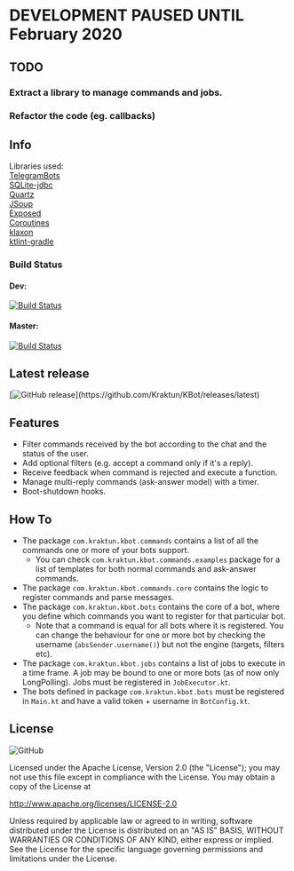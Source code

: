 # DEVELOPMENT PAUSED UNTIL February 2020

## TODO 
### Extract a library to manage commands and jobs.
### Refactor the code (eg. callbacks) 


## Info
Libraries used:   
[TelegramBots](https://github.com/rubenlagus/TelegramBots)   
[SQLite-jdbc](https://github.com/xerial/sqlite-jdbc)   
[Quartz](https://github.com/quartz-scheduler/quartz)   
[JSoup](https://github.com/jhy/jsoup)   
[Exposed](https://github.com/JetBrains/Exposed)   
[Coroutines](https://github.com/Kotlin/kotlinx.coroutines)  
[klaxon](https://github.com/cbeust/klaxon)  
[ktlint-gradle](https://github.com/jlleitschuh/ktlint-gradle)   


### Build Status   
#### Dev:   
[![Build Status](https://travis-ci.com/Kraktun/KBot.svg?branch=dev)](https://travis-ci.com/Kraktun/KBot)
#### Master:   
[![Build Status](https://travis-ci.com/Kraktun/KBot.svg?branch=master)](https://travis-ci.com/Kraktun/KBot)   


## Latest release   
[![GitHub release](https://img.shields.io/github/release/Kraktun/KBot.svg?)](https://github.com/Kraktun/KBot/releases/latest)   


## Features   
* Filter commands received by the bot according to the chat and the status of the user.   
* Add optional filters (e.g. accept a command only if it's a reply).   
* Receive feedback when command is rejected and execute a function.   
* Manage multi-reply commands (ask-answer model) with a timer.   
* Boot-shutdown hooks.   


## How To   
* The package ```com.kraktun.kbot.commands``` contains a list of all the commands one or more of your bots support.
	* You can check ```com.kraktun.kbot.commands.examples``` package for a list of templates for both normal commands and ask-answer commands.  
* The package ```com.kraktun.kbot.commands.core``` contains the logic to register commands and parse messages.
* The package ```com.kraktun.kbot.bots``` contains the core of a bot, where you define which commands you want to register for that particular bot.
	* Note that a command is equal for all bots where it is registered. You can change the behaviour for one or more bot by checking the username (```absSender.username()```) but not the engine (targets, filters etc).
* The package ```com.kraktun.kbot.jobs``` contains a list of jobs to execute in a time frame. A job may be bound to one or more bots (as of now only LongPolling). Jobs must be registered in ```JobExecutor.kt```.
* The bots defined in package ```com.kraktun.kbot.bots``` must be registered in ```Main.kt``` and have a valid token + username in ```BotConfig.kt```.


## License

![GitHub](https://img.shields.io/github/license/Kraktun/KBot.svg)   

Licensed under the Apache License, Version 2.0 (the "License");
you may not use this file except in compliance with the License.
You may obtain a copy of the License at

http://www.apache.org/licenses/LICENSE-2.0

Unless required by applicable law or agreed to in writing, software
distributed under the License is distributed on an "AS IS" BASIS,
WITHOUT WARRANTIES OR CONDITIONS OF ANY KIND, either express or implied.
See the License for the specific language governing permissions and
limitations under the License.